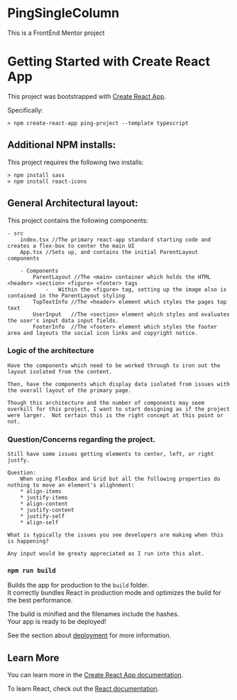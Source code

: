 # PingSingleColumn
This is a FrontEnd Mentor project

# Getting Started with Create React App

This project was bootstrapped with [Create React App](https://github.com/facebook/create-react-app).

Specifically:

```
> npm create-react-app ping-project --template typescript
```

## Additional NPM installs:

This project requires the following two installs:

```
> npm install sass
> npm install react-icons
```

## General Architectural layout:

This project contains the following components:

	- src
		index.tsx //The primary react-app standard starting code and creates a flex-box to center the main UI
		App.tsx //Sets up, and contains the initial ParentLayout components 

		- Components
			ParentLayout //The <main> container which holds the HTML <header> <section> <figure> <footer> tags
				-	Within the <figure> tag, setting up the image also is contained in the ParentLayout styling
			TopTextInfo //The <header> element which styles the pages top text
			UserInput   //The <section> element which styles and evaluates the user's input data input fields.
			FooterInfo  //The <footer> element which styles the footer area and layouts the social icon links and copyright notice.

### Logic of the architecture

	Have the components which need to be worked through to iron out the layout isolated from the content.

	Then, have the components which display data isolated from issues with the overall layout of the primary page.

	Though this architecture and the number of components may seem overkill for this project, I want to start designing as if the project were larger.  Not certain this is the right concept at this point or not.

### Question/Concerns regarding the project.

	Still have some issues getting elements to center, left, or right justfy.

	Question:
		When using FlexBox and Grid but all the following properties do nothing to move an element's alighnment:
		* align-items
		* justify-items
		* align-content
		* justify-content
		* justify-self
		* align-self

	What is typically the issues you see developers are making when this is happening?

	Any input would be greaty appreciated as I run into this alot.

### `npm run build`

Builds the app for production to the `build` folder.\
It correctly bundles React in production mode and optimizes the build for the best performance.

The build is minified and the filenames include the hashes.\
Your app is ready to be deployed!

See the section about [deployment](https://facebook.github.io/create-react-app/docs/deployment) for more information.

## Learn More

You can learn more in the [Create React App documentation](https://facebook.github.io/create-react-app/docs/getting-started).

To learn React, check out the [React documentation](https://reactjs.org/).
